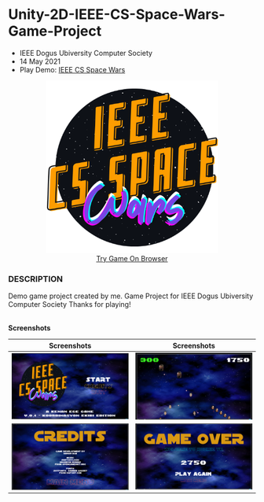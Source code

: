 # Unity-2D-IEEE-CS-Space-Wars-Game-Project
- IEEE Dogus Ubiversity Computer Society
- 14 May 2021
- Play Demo: <a href="https://kenanaegean.github.io/Unity-2D-IEEE-CS-Space-Wars-Game-Project/">IEEE CS Space Wars</a>

<p align="center">
  <img src="Assets/Sprites/ieee/header.png" width="350" title="hover text"><br>
  <a href="https://kenanaegean.github.io/Unity-2D-IEEE-CS-Space-Wars-Game-Project/">Try Game On Browser</a>
</p>


<h3>DESCRIPTION</h3>
Demo game project created by me.
Game Project for IEEE Dogus Ubiversity Computer Society
Thanks for playing!

<br><b>Screenshots</b>

	
Screenshots           |  Screenshots 
:-------------------------:|:-------------------------:
![](Assets/Screenshots/1.png)  |  ![](Assets/Screenshots/3.png)
![](Assets/Screenshots/2.png)  |  ![](Assets/Screenshots/4.png)
